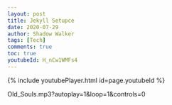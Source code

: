 ```yaml
---
layout: post
title: Jekyll Setupce
date: 2020-07-29
author: Shadow Walker
tags: [Tech]
comments: true
toc: true
youtubeId: H_nCw1WMFs4
---
```


{% include youtubePlayer.html id=page.youtubeId %}

Old_Souls.mp3?autoplay=1&loop=1&controls=0